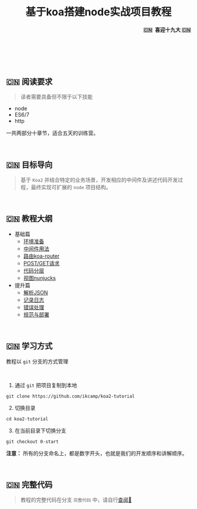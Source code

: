 <h1 align="center">基于koa搭建node实战项目教程</h1>


<h4 align="right">🇨🇳  喜迎十九大 🇨🇳</h1>

<br/>
<br/>
<br/>
<br/>


## 🇨🇳  阅读要求 
> 读者需要具备但不限于以下技能
- node
- ES6/7
- http 

一共两部分十章节，适合五天的训练营。

<br/>

## 🇨🇳  目标导向
> 基于 `Koa2` 并结合特定的业务场景，开发相应的中间件及讲述代码开发过程，最终实现可扩展的 `node` 项目结构。

<br>

## 🇨🇳  教程大纲 

-  基础篇
   - [环境准备](https://github.com/ikcamp/koa2-tutorial/tree/0-start)
   - [中间件用法](https://github.com/ikcamp/koa2-tutorial/tree/1-middleware)
   - [路由koa-router](https://github.com/ikcamp/koa2-tutorial/tree/2-koa-router)
   - [POST/GET请求](https://github.com/ikcamp/koa2-tutorial/tree/3-router-request)
   - [代码分层](https://github.com/ikcamp/koa2-tutorial/tree/4-refactor)
   - [视图nunjucks](https://github.com/ikcamp/koa2-tutorial/tree/5-nunjucks)
- 提升篇
   - [解析JSON](https://github.com/ikcamp/wechat-xcx-tutorial/tree/ch2-1)
   - [记录日志](https://github.com/ikcamp/wechat-xcx-tutorial/tree/ch2-2) 
   - [错误处理](https://github.com/ikcamp/wechat-xcx-tutorial/tree/ch2-3) 
   - [规范与部署](https://github.com/ikcamp/koa2-tutorial/tree/10-mi-init)

<br/>

## 🇨🇳  学习方式
教程以 `git` 分支的方式管理

<br/>

1. 通过 `git` 把项目复制到本地
```git
git clone https://github.com/ikcamp/koa2-tutorial
```

2. 切换目录
```
cd koa2-tutorial
```

3. 在当前目录下切换分支
```
git checkout 0-start
```

**注意：** 所有的分支命名上，都是数字开头，也就是我们的开发顺序和讲解顺序。  

<br>

## 🇨🇳  完整代码  
> 教程的完整代码在分支 `完整代码` 中，请自行[查阅📖 ](https://github.com/ikcamp/koa2-tutorial/tree/master)

<br>
